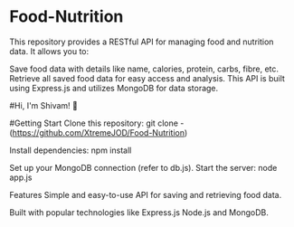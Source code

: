 # Food-Nutrition

This repository provides a RESTful API for managing food and nutrition data. It allows you to:

Save food data with details like name, calories, protein, carbs, fibre, etc. Retrieve all saved food data for easy access and analysis. This API is built using Express.js and utilizes MongoDB for data storage.

#Hi, I'm Shivam! 👋

#Getting Start
Clone this repository: git clone - (https://github.com/XtremeJOD/Food-Nutrition)

Install dependencies: npm install

Set up your MongoDB connection (refer to db.js). Start the server: node app.js

Features
Simple and easy-to-use API for saving and retrieving food data.

Built with popular technologies like Express.js Node.js and MongoDB.
